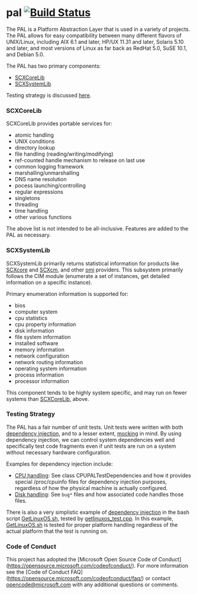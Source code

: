 # pal [![Build Status](https://travis-ci.org/Microsoft/pal.svg?branch=2016-URNext)](https://travis-ci.org/Microsoft/pal)

The PAL is a Platform Abstraction Layer that is used in a variety of
projects. The PAL allows for easy compatibility between many different
flavors of UNIX/Linux, including AIX 6.1 and later, HP/UX 11.31 and
later, Solaris 5.10 and later, and most versions of Linux as far back
as RedHat 5.0, SuSE 10.1, and Debian 5.0.

The PAL has two primary components:

- [SCXCoreLib](#scxcorelib)
- [SCXSystemLib](#scxsystemlib)

Testing strategy is discussed [here](#testing-strategy).

### SCXCoreLib

SCXCoreLib provides portable services for:

- atomic handling
- UNIX conditions
- directory lookup
- file handling (reading/writing/modifying)
- ref-counted handle mechanism to release on last use
- common logging framework
- marshalling/unmarshalling
- DNS name resolution
- pocess launching/controlling
- regular expressions
- singletons
- threading
- time handling
- other various functions

The above list is not intended to be all-inclusive. Features are added
to the PAL as necessary.

### SCXSystemLib

SCXSystemLib primarily returns statistical information for products
like [SCXcore][] and [SCXcm][], and other [omi][] providers. This
subsystem primarily follows the CIM module (enumerate a set of
instances, get detailed information on a specific instance).

[SCXcore]: https://github.com/Microsoft/SCXcore
[SCXcm]: https://github.com/Microsoft/SCXcm
[omi]: https://github.com/Microsoft/omi

Primary enumeration information is supported for:

- bios
- computer system
- cpu statistics
- cpu property information
- disk information
- file system information
- installed software
- memory information
- network configuration
- network routing information
- operating system information
- process information
- processor information

This component tends to be highly system specific, and may run on
fewer systems than [SCXCoreLib](#scxcorelib), above.

### Testing Strategy

The PAL has a fair number of unit tests. Unit tests were written with
both [dependency injection][], and to a lesser extent, [mocking][] in
mind. By using dependency injection, we can control system
dependencies well and specifically test code fragments even if unit
tests are run on a system without necessary hardware configuration.

Examples for dependency injection include:

- [CPU handling][]: See class CPUPALTestDependencies and how it provides
special /proc/cpuinfo files for dependency injection purposes, regardless
of how the physical machine is actually configured.
- [Disk handling][]: See `bug*` files and how associated code handles those files.

There is also a very simplistic example of [dependency injection][] in
the bash script [GetLinuxOS.sh][], tested by [getlinuxos_test.cpp][].
In this example, [GetLinuxOS.sh][] is tested for proper platform handling
regardless of the actual platform that the test is running on.

[dependency injection]: https://en.wikipedia.org/wiki/Dependency_injection
[mocking]: https://en.wikipedia.org/wiki/Mock_object

[CPU handling]: https://github.com/Microsoft/pal/tree/master/test/code/scxsystemlib/cpu
[Disk handling]: https://github.com/Microsoft/pal/tree/master/test/code/scxsystemlib/disk

[GetLinuxOS.sh]: https://github.com/Microsoft/pal/blob/master/source/code/scxsystemlib/common/GetLinuxOS.sh
[getlinuxos_test.cpp]: https://github.com/Microsoft/pal/blob/master/test/code/scxsystemlib/common/getlinuxos_test.cpp

### Code of Conduct

This project has adopted the [Microsoft Open Source Code of Conduct]
(https://opensource.microsoft.com/codeofconduct/).  For more
information see the [Code of Conduct FAQ]
(https://opensource.microsoft.com/codeofconduct/faq/) or contact
[opencode@microsoft.com](mailto:opencode@microsoft.com) with any
additional questions or comments.
